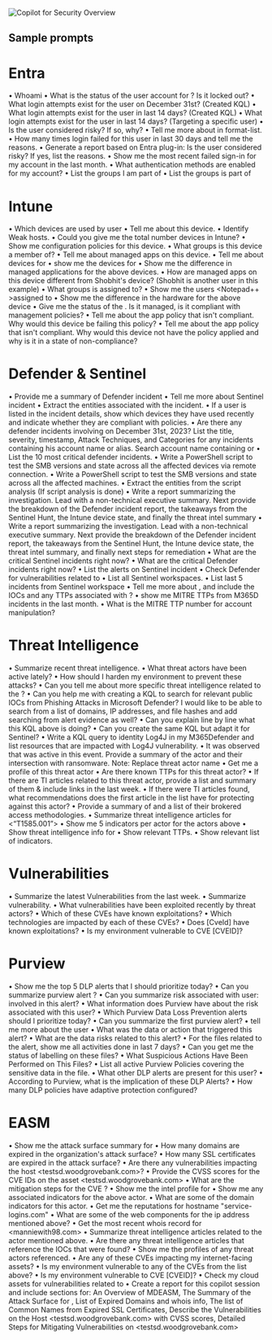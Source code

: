 ![Copilot for Security Overview](https://github.com/KwachSean/Copilot-For-Security/blob/main/Copilot%20for%20Security.png)

## Sample prompts 

# Entra
• Whoami
• What is the status of the user account for <Username>? Is it locked out?
• What login attempts exist for the user on December 31st? (Created KQL)
• What login attempts exist for the user in last 14 days? (Created KQL) 
• What login attempts exist for the user <UPN> in last 14 days? (Targeting a specific user)
• Is the user considered risky? If so, why? 
• Tell me more about <user UPN> in format-list.
• How many times login failed for this user in last 30 days and tell me the reasons.
• Generate a report based on Entra plug-in: Is the user <UPN> considered risky? If yes, list the 
reasons. 
• Show me the most recent failed sign-in for my account in the last month.
• What authentication methods are enabled for my account?
• List the groups I am part of
• List the groups <Username> is part of 

# Intune
• Which devices are used by user <UPN>
• Tell me about this device.
• Identify Weak hosts. 
• Could you give me the total number devices in Intune?
• Show me configuration policies for this device.
• What groups is this device a member of?
• Tell me about managed apps on this device.
• Tell me about devices for <Username> 
• show me the devices for <username>
• Show me the difference in managed applications for the above devices.
• How are managed apps on this device different from Shobhit's device? (Shobhit is another 
user in this example)
• What groups is <Appname> assigned to?
• Show me the users <Notepad++ >assigned to
• Show me the difference in the hardware for the above device
• Give me the status of the <Devicename>. Is it managed, is it compliant with management 
policies?
• Tell me about the app policy that isn't compliant. Why would this device be failing this 
policy?
• Tell me about the app policy that isn't compliant. Why would this device not have the policy 
applied and why is it in a state of non-compliance?

# Defender & Sentinel
• Provide me a summary of Defender incident <Incident ID>
• Tell me more about Sentinel incident <Incident ID>
• Extract the entities associated with the incident.
• If a user is listed in the incident details, show which devices they have used recently and 
indicate whether they are compliant with policies.
• Are there any defender incidents involving <Username> on December 31st, 2023? List the 
title, severity, timestamp, Attack Techniques, and Categories for any incidents containing his 
account name or alias. Search account name containing <User full name> or <user first 
name>
• List the 10 most critical defender incidents.
• Write a PowerShell script to test the SMB versions and state across all the affected devices 
via remote connection.
• Write a PowerShell script to test the SMB versions and state across all the affected 
machines.
• Extract the entities from the script analysis (If script analysis is done)
• Write a report summarizing the investigation. Lead with a non-technical executive summary. 
Next provide the breakdown of the Defender incident report, the takeaways from the 
Sentinel Hunt, the Intune device state, and finally the threat intel summary
• Write a report summarizing the investigation. Lead with a non-technical executive summary. 
Next provide the breakdown of the Defender incident report, the takeaways from the 
Sentinel Hunt, the Intune device state, the threat intel summary, and finally next steps for 
remediation
• What are the critical Sentinel incidents right now?
• What are the critical Defender incidents right now?
• List the alerts on Sentinel incident <Incident ID>
• Check Defender for vulnerabilities related to <CVE-XXXX>
• List all Sentinel workspaces.
• List last 5 incidents from Sentinel workspace <your-workspace>
• Tell me more about <Silk Typhoon>, and include the IOCs and any TTPs associated with <Silk 
Typhoon>? 
• show me MITRE TTPs from M365D incidents in the last month.
• What is the MITRE TTP number for account manipulation?

# Threat Intelligence
• Summarize recent threat intelligence.
• What threat actors have been active lately?
• How should I harden my environment to prevent these attacks?
• Can you tell me about more specific threat intelligence related to the <financial services 
industry>? 
• Can you help me with creating a KQL to search for relevant public IOCs from <EvilProxy> 
Phishing Attacks in Microsoft Defender? I would like to be able to search from a list of 
domains, IP addresses, and file hashes and add searching from alert evidence as well?
• Can you explain line by line what this KQL above is doing?
• Can you create the same KQL but adapt it for Sentinel?
• Write a KQL query to identity Log4J in my M365Defender and list resources that are 
impacted with Log4J vulnerability. 
• It was observed that <Manatee Tempest> was active in this event. Provide a summary of the 
actor and their intersection with ransomware. Note: Replace threat actor name
• Get me a profile of this threat actor <Manatee Tempest>
• Are there known TTPs for this threat actor?
• If there are TI articles related to this threat actor, provide a list and summary of them & 
include links in the last week.
• If there were TI articles found, what recommendations does the first article in the list have 
for protecting against this actor?
• Provide a summary of <Mustard Tempest> and a list of their brokered access 
methodologies.
• Summarize threat intelligence articles for <“T1585.001”>
• Show me 5 indicators per actor for the actors above
• Show threat intelligence info for <Aqua Blizzard>
• Show relevant TTPs.
• Show relevant list of indicators.
# Vulnerabilities
• Summarize the latest Vulnerabilities from the last week.
• Summarize <CVE-XXXX> vulnerability.
• What vulnerabilities have been exploited recently by threat actors?
• Which of these CVEs have known exploitations?
• Which technologies are impacted by each of these CVEs?
• Does [CveId] have known exploitations?
• Is my environment vulnerable to CVE [CVEID]? 

# Purview
• Show me the top 5 DLP alerts that I should prioritize today?
• Can you summarize purview alert <AlertID>? 
• Can you summarize risk associated with user: <UPN> involved in this alert?
• What information does Purview have about the risk associated with this user?
• Which Purview Data Loss Prevention alerts should I prioritize today?
• Can you summarize the first purview alert?
• tell me more about the user <UPN>
• What was the data or action that triggered this alert?
• What are the data risks related to this alert?
• For the files related to the alert, show me all activities done in last 7 days?
• Can you get me the status of labelling on these files?
• What Suspicious Actions Have Been Performed on This Files?
• List all active Purview Policies covering the sensitive data in the file.
• What other DLP alerts are present for this user?
• According to Purview, what is the implication of these DLP Alerts?
• How many DLP policies have adaptive protection configured?

# EASM
• Show me the attack surface summary for <Woodgrove Bank>
• How many domains are expired in the <Woodgrove Bank> organization's attack surface?
• How many SSL certificates are expired in the <Woodgrove Bank> attack surface?
• Are there any vulnerabilities impacting the host <testsd.woodgrovebank.com>? 
• Provide the CVSS scores for the CVE IDs on the asset <testsd.woodgrovebank.com>
• What are the mitigation steps for the CVE <CVE-ID>? 
• Show me the intel profile for <Hazel Sandstorm>
• Show me any associated indicators for the above actor.
• What are some of the domain indicators for this actor. 
• Get me the reputations for hostname "service-logins.com"
• What are some of the web components for the ip address mentioned above?
• Get the most recent whois record for <manniewith98.com> 
• Summarize threat intelligence articles related to the actor mentioned above.
• Are there any threat intelligence articles that reference the IOCs that were found?
• Show me the profiles of any threat actors referenced.
• Are any of these CVEs impacting my internet-facing assets? 
• Is my environment vulnerable to any of the CVEs from the list above? 
• Is my environment vulnerable to CVE [CVEID]? 
• Check my cloud assets for vulnerabilities related to <CVE-XXXX>
• Create a report for this copilot session and include sections for: An Overview of MDEASM, 
The Summary of the Attack Surface for <Woodgrove Bank>, List of Expired Domains and 
whois info, The list of Common Names from Expired SSL Certificates, Describe the 
Vulnerabilities on the Host <testsd.woodgrovebank.com> with CVSS scores, Detailed Steps 
for Mitigating Vulnerabilities on <testsd.woodgrovebank.com>
